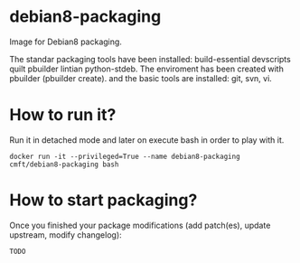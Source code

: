 # debian8-packaging
Image for Debian8 packaging.

The standar packaging tools have been installed: build-essential devscripts quilt pbuilder lintian python-stdeb.
The enviroment has been created with pbuilder (pbuilder create).
and the basic tools are installed: git, svn, vi.

# How to run it?
Run it in detached mode and later on execute bash in order to play with it.

~~~~
docker run -it --privileged=True --name debian8-packaging cmft/debian8-packaging bash
~~~~

# How to start packaging?

Once you finished your package modifications (add patch(es), update upstream, modify changelog):
~~~~
TODO
~~~~
